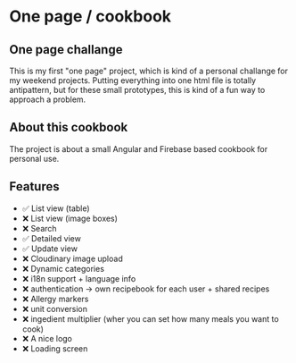 # One page / cookbook

## One page challange
This is my first "one page" project, which is kind of a personal challange for my weekend projects. Putting everything into one html file is totally antipattern, but for these small prototypes, this is kind of a fun way to approach a problem.

## About this cookbook
The project is about a small Angular and Firebase based cookbook for personal use.

## Features
- :white_check_mark: List view (table)
- :x: List view (image boxes)
- :x: Search
- :white_check_mark: Detailed view
- :white_check_mark: Update view
- :x: Cloudinary image upload
- :x: Dynamic categories
- :x: i18n support + language info
- :x: authentication -> own recipebook for each user + shared recipes
- :x: Allergy markers
- :x: unit conversion
- :x: ingedient multiplier (wher you can set how many meals you want to cook)
- :x: A nice logo
- :x: Loading screen
